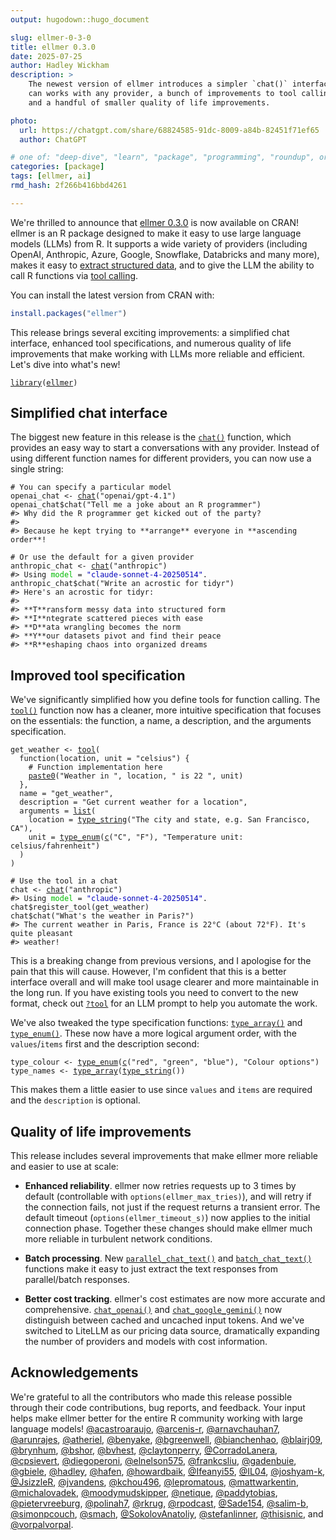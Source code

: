 ```yaml
---
output: hugodown::hugo_document

slug: ellmer-0-3-0
title: ellmer 0.3.0
date: 2025-07-25
author: Hadley Wickham
description: >
    The newest version of ellmer introduces a simpler `chat()` interface that 
    can works with any provider, a bunch of improvements to tool calling,
    and a handful of smaller quality of life improvements.

photo:
  url: https://chatgpt.com/share/68824585-91dc-8009-a84b-82451f71ef65
  author: ChatGPT

# one of: "deep-dive", "learn", "package", "programming", "roundup", or "other"
categories: [package] 
tags: [ellmer, ai]
rmd_hash: 2f266b416bbd4261

---
```


<!--
TODO:
* [x] Look over / edit the post's title in the yaml
* [x] Edit (or delete) the description; note this appears in the Twitter card
* [x] Pick category and tags (see existing with [`hugodown::tidy_show_meta()`](https://rdrr.io/pkg/hugodown/man/use_tidy_post.html))
* [x] Find photo & update yaml metadata
* [x] Create `thumbnail-sq.jpg`; height and width should be equal
* [x] Create `thumbnail-wd.jpg`; width should be >5x height
* [x] [`hugodown::use_tidy_thumbnails()`](https://rdrr.io/pkg/hugodown/man/use_tidy_post.html)
* [x] Add intro sentence, e.g. the standard tagline for the package
* [x] [`usethis::use_tidy_thanks()`](https://usethis.r-lib.org/reference/use_tidy_thanks.html)
-->

We're thrilled to announce that [ellmer 0.3.0](https://ellmer.tidyverse.org) is now available on CRAN! ellmer is an R package designed to make it easy to use large language models (LLMs) from R. It supports a wide variety of providers (including OpenAI, Anthropic, Azure, Google, Snowflake, Databricks and many more), makes it easy to [extract structured data](https://ellmer.tidyverse.org/articles/structured-data.html), and to give the LLM the ability to call R functions via [tool calling](https://ellmer.tidyverse.org/articles/tool-calling.html).

You can install the latest version from CRAN with:

``` r
install.packages("ellmer")
```

This release brings several exciting improvements: a simplified chat interface, enhanced tool specifications, and numerous quality of life improvements that make working with LLMs more reliable and efficient. Let's dive into what's new!

<div class="highlight">

<pre class='chroma'><code class='language-r' data-lang='r'><span><span class='kr'><a href='https://rdrr.io/r/base/library.html'>library</a></span><span class='o'>(</span><span class='nv'><a href='https://ellmer.tidyverse.org'>ellmer</a></span><span class='o'>)</span></span></code></pre>

</div>

## Simplified chat interface

The biggest new feature in this release is the [`chat()`](https://ellmer.tidyverse.org/reference/chat-any.html) function, which provides an easy way to start a conversations with any provider. Instead of using different function names for different providers, you can now use a single string:

<div class="highlight">

<pre class='chroma'><code class='language-r' data-lang='r'><span><span class='c'># You can specify a particular model</span></span>
<span><span class='nv'>openai_chat</span> <span class='o'>&lt;-</span> <span class='nf'><a href='https://ellmer.tidyverse.org/reference/chat-any.html'>chat</a></span><span class='o'>(</span><span class='s'>"openai/gpt-4.1"</span><span class='o'>)</span></span>
<span><span class='nv'>openai_chat</span><span class='o'>$</span><span class='nf'>chat</span><span class='o'>(</span><span class='s'>"Tell me a joke about an R programmer"</span><span class='o'>)</span></span>
<span><span class='c'>#&gt; Why did the R programmer get kicked out of the party?</span></span>
<span><span class='c'>#&gt; </span></span>
<span><span class='c'>#&gt; Because he kept trying to **arrange** everyone in **ascending order**!</span></span>
<span></span><span></span>
<span><span class='c'># Or use the default for a given provider</span></span>
<span><span class='nv'>anthropic_chat</span> <span class='o'>&lt;-</span> <span class='nf'><a href='https://ellmer.tidyverse.org/reference/chat-any.html'>chat</a></span><span class='o'>(</span><span class='s'>"anthropic"</span><span class='o'>)</span></span>
<span><span class='c'>#&gt; Using <span style='color: #00BB00;'>model</span> = <span style='color: #0000BB;'>"claude-sonnet-4-20250514"</span>.</span></span>
<span></span><span><span class='nv'>anthropic_chat</span><span class='o'>$</span><span class='nf'>chat</span><span class='o'>(</span><span class='s'>"Write an acrostic for tidyr"</span><span class='o'>)</span></span>
<span><span class='c'>#&gt; Here's an acrostic for tidyr:</span></span>
<span><span class='c'>#&gt; </span></span>
<span><span class='c'>#&gt; **T**ransform messy data into structured form  </span></span>
<span><span class='c'>#&gt; **I**ntegrate scattered pieces with ease  </span></span>
<span><span class='c'>#&gt; **D**ata wrangling becomes the norm  </span></span>
<span><span class='c'>#&gt; **Y**our datasets pivot and find their peace  </span></span>
<span><span class='c'>#&gt; **R**eshaping chaos into organized dreams</span></span>
<span></span></code></pre>

</div>

## Improved tool specification

We've significantly simplified how you define tools for function calling. The [`tool()`](https://ellmer.tidyverse.org/reference/tool.html) function now has a cleaner, more intuitive specification that focuses on the essentials: the function, a name, a description, and the arguments specification.

<div class="highlight">

<pre class='chroma'><code class='language-r' data-lang='r'><span><span class='nv'>get_weather</span> <span class='o'>&lt;-</span> <span class='nf'><a href='https://ellmer.tidyverse.org/reference/tool.html'>tool</a></span><span class='o'>(</span></span>
<span>  <span class='kr'>function</span><span class='o'>(</span><span class='nv'>location</span>, <span class='nv'>unit</span> <span class='o'>=</span> <span class='s'>"celsius"</span><span class='o'>)</span> <span class='o'>&#123;</span></span>
<span>    <span class='c'># Function implementation here</span></span>
<span>    <span class='nf'><a href='https://rdrr.io/r/base/paste.html'>paste0</a></span><span class='o'>(</span><span class='s'>"Weather in "</span>, <span class='nv'>location</span>, <span class='s'>" is 22 "</span>, <span class='nv'>unit</span><span class='o'>)</span></span>
<span>  <span class='o'>&#125;</span>,</span>
<span>  name <span class='o'>=</span> <span class='s'>"get_weather"</span>,</span>
<span>  description <span class='o'>=</span> <span class='s'>"Get current weather for a location"</span>,</span>
<span>  arguments <span class='o'>=</span> <span class='nf'><a href='https://rdrr.io/r/base/list.html'>list</a></span><span class='o'>(</span></span>
<span>    location <span class='o'>=</span> <span class='nf'><a href='https://ellmer.tidyverse.org/reference/type_boolean.html'>type_string</a></span><span class='o'>(</span><span class='s'>"The city and state, e.g. San Francisco, CA"</span><span class='o'>)</span>,</span>
<span>    unit <span class='o'>=</span> <span class='nf'><a href='https://ellmer.tidyverse.org/reference/type_boolean.html'>type_enum</a></span><span class='o'>(</span><span class='nf'><a href='https://rdrr.io/r/base/c.html'>c</a></span><span class='o'>(</span><span class='s'>"C"</span>, <span class='s'>"F"</span><span class='o'>)</span>, <span class='s'>"Temperature unit: celsius/fahrenheit"</span><span class='o'>)</span></span>
<span>  <span class='o'>)</span></span>
<span><span class='o'>)</span></span>
<span></span>
<span><span class='c'># Use the tool in a chat</span></span>
<span><span class='nv'>chat</span> <span class='o'>&lt;-</span> <span class='nf'><a href='https://ellmer.tidyverse.org/reference/chat-any.html'>chat</a></span><span class='o'>(</span><span class='s'>"anthropic"</span><span class='o'>)</span></span>
<span><span class='c'>#&gt; Using <span style='color: #00BB00;'>model</span> = <span style='color: #0000BB;'>"claude-sonnet-4-20250514"</span>.</span></span>
<span></span><span><span class='nv'>chat</span><span class='o'>$</span><span class='nf'>register_tool</span><span class='o'>(</span><span class='nv'>get_weather</span><span class='o'>)</span></span>
<span><span class='nv'>chat</span><span class='o'>$</span><span class='nf'>chat</span><span class='o'>(</span><span class='s'>"What's the weather in Paris?"</span><span class='o'>)</span></span>
<span><span class='c'>#&gt; The current weather in Paris, France is 22°C (about 72°F). It's quite pleasant </span></span>
<span><span class='c'>#&gt; weather!</span></span>
<span></span></code></pre>

</div>

This is a breaking change from previous versions, and I apologise for the pain that this will cause. However, I'm confident that this is a better interface overall and will make tool usage clearer and more maintainable in the long run. If you have existing tools you need to convert to the new format, check out [`?tool`](https://ellmer.tidyverse.org/reference/tool.html) for an LLM prompt to help you automate the work.

We've also tweaked the type specification functions: [`type_array()`](https://ellmer.tidyverse.org/reference/type_boolean.html) and [`type_enum()`](https://ellmer.tidyverse.org/reference/type_boolean.html). These now have a more logical argument order, with the `values`/`items` first and the description second:

<div class="highlight">

<pre class='chroma'><code class='language-r' data-lang='r'><span><span class='nv'>type_colour</span> <span class='o'>&lt;-</span> <span class='nf'><a href='https://ellmer.tidyverse.org/reference/type_boolean.html'>type_enum</a></span><span class='o'>(</span><span class='nf'><a href='https://rdrr.io/r/base/c.html'>c</a></span><span class='o'>(</span><span class='s'>"red"</span>, <span class='s'>"green"</span>, <span class='s'>"blue"</span><span class='o'>)</span>, <span class='s'>"Colour options"</span><span class='o'>)</span></span>
<span><span class='nv'>type_names</span> <span class='o'>&lt;-</span> <span class='nf'><a href='https://ellmer.tidyverse.org/reference/type_boolean.html'>type_array</a></span><span class='o'>(</span><span class='nf'><a href='https://ellmer.tidyverse.org/reference/type_boolean.html'>type_string</a></span><span class='o'>(</span><span class='o'>)</span><span class='o'>)</span></span></code></pre>

</div>

This makes them a little easier to use since `values` and `items` are required and the `description` is optional.

## Quality of life improvements

This release includes several improvements that make ellmer more reliable and easier to use at scale:

-   **Enhanced reliability**. ellmer now retries requests up to 3 times by default (controllable with `options(ellmer_max_tries)`), and will retry if the connection fails, not just if the request returns a transient error. The default timeout (`options(ellmer_timeout_s)`) now applies to the initial connection phase. Together these changes should make ellmer much more reliable in turbulent network conditions.

-   **Batch processing**. New [`parallel_chat_text()`](https://ellmer.tidyverse.org/reference/parallel_chat.html) and [`batch_chat_text()`](https://ellmer.tidyverse.org/reference/batch_chat.html) functions make it easy to just extract the text responses from parallel/batch responses.

-   **Better cost tracking**. ellmer's cost estimates are now more accurate and comprehensive. [`chat_openai()`](https://ellmer.tidyverse.org/reference/chat_openai.html) and [`chat_google_gemini()`](https://ellmer.tidyverse.org/reference/chat_google_gemini.html) now distinguish between cached and uncached input tokens. And we've switched to LiteLLM as our pricing data source, dramatically expanding the number of providers and models with cost information.

## Acknowledgements

We're grateful to all the contributors who made this release possible through their code contributions, bug reports, and feedback. Your input helps make ellmer better for the entire R community working with large language models! [@acastroaraujo](https://github.com/acastroaraujo), [@arcenis-r](https://github.com/arcenis-r), [@arnavchauhan7](https://github.com/arnavchauhan7), [@arunrajes](https://github.com/arunrajes), [@atheriel](https://github.com/atheriel), [@benyake](https://github.com/benyake), [@bgreenwell](https://github.com/bgreenwell), [@bianchenhao](https://github.com/bianchenhao), [@blairj09](https://github.com/blairj09), [@brynhum](https://github.com/brynhum), [@bshor](https://github.com/bshor), [@bvhest](https://github.com/bvhest), [@claytonperry](https://github.com/claytonperry), [@CorradoLanera](https://github.com/CorradoLanera), [@cpsievert](https://github.com/cpsievert), [@diegoperoni](https://github.com/diegoperoni), [@elnelson575](https://github.com/elnelson575), [@frankcsliu](https://github.com/frankcsliu), [@gadenbuie](https://github.com/gadenbuie), [@gbiele](https://github.com/gbiele), [@hadley](https://github.com/hadley), [@hafen](https://github.com/hafen), [@howardbaik](https://github.com/howardbaik), [@Ifeanyi55](https://github.com/Ifeanyi55), [@IL04](https://github.com/IL04), [@joshyam-k](https://github.com/joshyam-k), [@JsizzleR](https://github.com/JsizzleR), [@jvandens](https://github.com/jvandens), [@kchou496](https://github.com/kchou496), [@lepromatous](https://github.com/lepromatous), [@mattwarkentin](https://github.com/mattwarkentin), [@michalovadek](https://github.com/michalovadek), [@moodymudskipper](https://github.com/moodymudskipper), [@netique](https://github.com/netique), [@paddytobias](https://github.com/paddytobias), [@pietervreeburg](https://github.com/pietervreeburg), [@polinah7](https://github.com/polinah7), [@rkrug](https://github.com/rkrug), [@rpodcast](https://github.com/rpodcast), [@Sade154](https://github.com/Sade154), [@salim-b](https://github.com/salim-b), [@simonpcouch](https://github.com/simonpcouch), [@smach](https://github.com/smach), [@SokolovAnatoliy](https://github.com/SokolovAnatoliy), [@stefanlinner](https://github.com/stefanlinner), [@thisisnic](https://github.com/thisisnic), and [@vorpalvorpal](https://github.com/vorpalvorpal).

